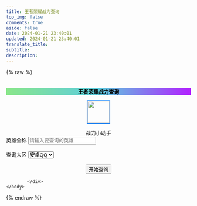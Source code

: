 ```yaml
---
title: 王者荣耀战力查询
top_img: false
comments: true
aside: false
date: 2024-01-21 23:40:01
updated: 2024-01-21 23:40:01
translate_title:
subtitle:
description:
---
```

{% raw %}
<!DOCTYPE html>
<html lang="zh-cn">
	<head>
		<meta charset="utf-8" />
		<title>王者荣耀战力查询</title>
		<meta http-equiv="Content-Type" content="text/html; charset=utf-8">
		<meta name="viewport" content="width=device-width, initial-scale=0.9">
		<link rel="stylesheet" type="text/css" href="https://www.sapi.run/wangzhe/css/main.css" />
		<link href="https://cdn.bootcdn.net/ajax/libs/simple-line-icons/2.5.5/css/simple-line-icons.min.css" rel="stylesheet">
		<script src="https://cdn.bootcdn.net/ajax/libs/jquery/3.6.0/jquery.min.js" type="text/javascript"></script>
	</head>
	<body>
<div class="container" style="padding-top:20px;">
			<div class="col-xs-12 col-sm-10 col-lg-8 center-block" style="float: none;">
				<div class="panel panel-primary">
					<div class="panel-heading" style="background: linear-gradient(to right,#8ae68a,#5ccdde,#b221ff);">
						<center>
							<font color="#000000"><b>王者荣耀战力查询</b></font>
						</center>
					</div>
					<div class="panel-body">
						<center>
							<div class="alert alert-success">

<img class="img-circle"
									style="border: 2px solid #1281FF; margin-left:3px; margin-right:3px;"
									src="http://q1.qlogo.cn/g?b=qq&nk=727338622&s=100" width="60px" height="60px" id="photo">
								<br>
</div>
							<div class="alert alert-info" id="alias">战力小助手</div>
						</center>
						<div class="input-group">
							<span class="input-group-addon"><i class="icon-ghost"></i>英雄全称</span>
							<input name="yxname" class="form-control" placeholder="请输入要查询的英雄" id="yxname">
						</div>
						<br />
						<div class="input-group">
							<span class="input-group-addon"><i class="icon-cup"></i> 查询大区</span>
							<select class="form-control" id="seltname">
								<option value="qq">安卓QQ</option>
								<option value="wx">安卓VX</option>
								<option value="ios_qq">苹果QQ</option>
								<option value="ios_wx">苹果VX</option>
							</select>
						</div>
						<br />
						<center>
							<div class="btn-group btn-group-justified" role="group">
								<div class="btn-group" role="group">
									<button onclick="Startquery()" class="btn btn-danger btn-lg">开始查询</button>
								</div>
							</div>
						</center>
					</div>
				</div>
			</div>
			<div class="col-xs-12 col-sm-10 col-lg-8 center-block" style="float: none;">
				<div class="table-responsive" id="mydiv" style="text-align:center;"></div>
				
			</div>
	</body>

</html>

{% endraw %}